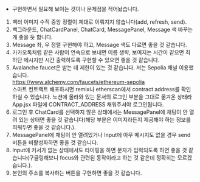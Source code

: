 * 구현하면서 필요해 보이는 것이나 문제점을 적어놨습니다.
1. 벡터 이미지 수직 중앙 정렬이 제대로 이뤄지지 않습니다(add, refresh, send).
2. 백그라운드, ChatCardPanel, ChatCard, MessagePanel, Message 색 바꾸는 게 좋을 듯 합니다.
3. Message 좌, 우 정렬 구현해야 하고, Message 색도 다르면 좋을 것 같습니다.
4. 카카오톡처럼 같은 사람이 연속으로 보내면 이름 생략, 보여지는 시간이 같으면 최하단 메시지만 시간 출력하도록 구현할 수 있으면 좋을 것 같습니다.
5. Avalanche faucet은 받는 데 제한이 있는 것 같습니다. 저는 Sepolia 채널 이용했습니다. </br>
https://www.alchemy.com/faucets/ethereum-sepolia <br/>
스마트 컨트랙트 배포하시면 remix나 etherscan에서 contract address를 확인하실 수 있습니다. 노션에 올라와 있는 문서의 로그인 부분을 그대로 옮겨온 상태라 App.jsx 파일에 CONTRACT_ADDRESS 채워주셔야 로그인됩니다.
6. 로그인 후 ChatCard를 선택하지 않은 상태에서는 MessagePanel에 채팅이 안 열려 있는 상태면 좋을 것 같습니다(해당 부분은 이미지라든지 제공해야 하는 정보를 띄워두면 좋을 것 같습니다.).
7. MessagePanel에 채팅이 안 열려있거나 Input에 아무 메시지도 없을 경우 send 버튼을 비활성화하면 좋을 것 같습니다.
8. Input에 커서가 없는 상태에서도 타이핑을 하면 문자가 입력되도록 하면 좋을 것 같습니다(구글링해보니 focus와 관련된 동작이라고 하는 것 같은데 정확히는 모르겠습니다.).
9. 본인의 주소를 복사하는 버튼을 구현하면 좋을 것 같습니다.
